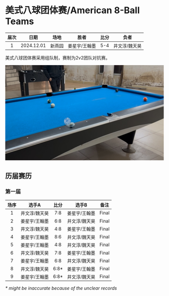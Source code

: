# 美式八球团体赛/American 8-Ball Teams

| 届次 | 日期        | 场地   | 胜者         | 比分 | 负者         |
| :--: | :--------: | :----: | :----------: | :-: | :----------: |
| 1    | 2024.12.01 | 新燕园 | 姜星宇/王翰墨 | 5-4 | 井文淳/魏天昊 |

美式八球团体赛采用组队制，赛制为2v2团队对抗赛。

![](./img/american_8-ball_teams.jpg)

## 历届赛历

### 第一届

| 场序 | 选手A        | 比分   | 选手B        | 备注  |
| :--: | :----------: | :---: | :----------: | :---: |
| 1    | 井文淳/魏天昊 | 7:8   | 姜星宇/王翰墨 | Final |
| 2    | 姜星宇/王翰墨 | 6:8   | 井文淳/魏天昊 | Final |
| 3    | 井文淳/魏天昊 | 4:8   | 姜星宇/王翰墨 | Final |
| 4    | 姜星宇/王翰墨 | 8:6   | 井文淳/魏天昊 | Final |
| 5    | 姜星宇/王翰墨 | 4:8   | 井文淳/魏天昊 | Final |
| 6    | 井文淳/魏天昊 | 7:8   | 姜星宇/王翰墨 | Final |
| 7    | 姜星宇/王翰墨 | 6:8   | 井文淳/魏天昊 | Final |
| 8    | 井文淳/魏天昊 | 6:8\* | 姜星宇/王翰墨 | Final |
| 9    | 姜星宇/王翰墨 | 6:8\* | 井文淳/魏天昊 | Final |

*\* might be inaccurate because of the unclear records*
